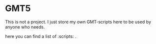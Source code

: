 # GMT5
This is not a project. I just store my own GMT-scripts here to be used by anyone who needs. 

here you can find a list of :scripts: .
